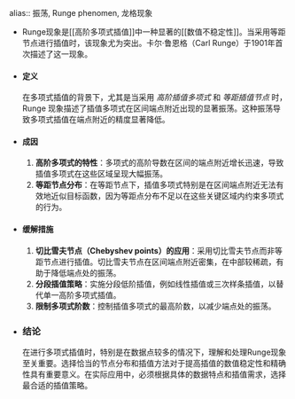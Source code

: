 alias:: 振荡, Runge phenomen, 龙格现象

- Runge现象是[[高阶多项式插值]]中一种显著的[[数值不稳定性]]。当采用等距节点进行插值时，该现象尤为突出。卡尔·鲁恩格（Carl Runge）于1901年首次描述了这一现象。
- #### 定义
  
  在多项式插值的背景下，尤其是当采用 *高阶插值多项式* 和 *等距插值节点* 时，Runge 现象描述了插值多项式在区间端点附近出现的显著振荡。这种振荡导致多项式插值在端点附近的精度显著降低。
- #### 成因
  
  1. **高阶多项式的特性**：多项式的高阶导数在区间的端点附近增长迅速，导致插值多项式在这些区域呈现大幅振荡。
  2. **等距节点分布**：在等距节点下，插值多项式特别是在区间端点附近无法有效地近似目标函数，因为等距点分布不足以在这些关键区域内约束多项式的行为。
- #### 缓解措施
  
  1. **切比雪夫节点（Chebyshev points）的应用**：采用切比雪夫节点而非等距节点进行插值。切比雪夫节点在区间端点附近密集，在中部较稀疏，有助于降低端点处的振荡。
  2. **分段插值策略**：实施分段低阶插值，例如线性插值或三次样条插值，以替代单一高阶多项式插值。
  3. **限制多项式阶数**：控制插值多项式的最高阶数，以减少端点处的振荡。
- ### 结论
  
  在进行多项式插值时，特别是在数据点较多的情况下，理解和处理Runge现象至关重要。选择恰当的节点分布和插值方法对于提高插值的数值稳定性和精确性具有重要意义。在实际应用中，必须根据具体的数据特点和插值需求，选择最合适的插值策略。